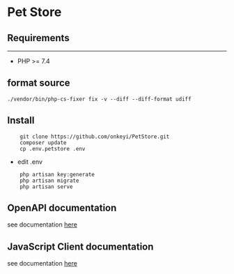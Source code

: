 # Pet Store


## Requirements
------------
 - PHP >= 7.4

## format source
``
./vendor/bin/php-cs-fixer fix -v --diff --diff-format udiff
``
## Install
```shell
    git clone https://github.com/onkeyi/PetStore.git
    composer update
    cp .env.petstore .env
```
 - edit .env
```shell
    php artisan key:generate
    php artisan migrate
    php artisan serve
```

## OpenAPI documentation
see documentation [here](https://github.com/onkeyi/PetStore/blob/developer/document/README.md)

## JavaScript Client documentation
see documentation [here](https://github.com/onkeyi/PetStore/blob/developer/client/pet_store_api/README.md)
